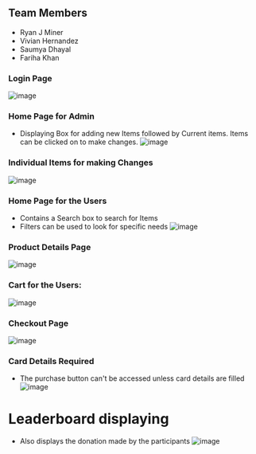 ## Team Members

- Ryan J Miner
- Vivian Hernandez
- Saumya Dhayal
- Fariha Khan

### Login Page
![image](https://github.com/user-attachments/assets/0a8d3286-a54a-4c71-9653-fb9ad4b44a5a)

### Home Page for Admin
- Displaying Box for adding new Items followed by Current items. Items can be clicked on to make changes.
![image](https://github.com/user-attachments/assets/a41e7742-4dd3-4167-b724-a953f4977687)

### Individual Items for making Changes
![image](https://github.com/user-attachments/assets/d7e73a23-3f4e-4570-9785-03206e260234)

### Home Page for the Users
- Contains a Search box to search for Items
- Filters can be used to look for specific needs
![image](https://github.com/user-attachments/assets/6893723a-6c3d-42bc-94ae-174ca63a22fe)

### Product Details Page
![image](https://github.com/user-attachments/assets/67f05024-25cd-45f5-bbae-7a4091bca7c5)

### Cart for the Users:
![image](https://github.com/user-attachments/assets/36917624-306e-4aed-904f-6063f26a3e9a)

### Checkout Page
![image](https://github.com/user-attachments/assets/0ca533d2-8a8a-4b54-941c-ef84839439fd)

### Card Details Required
- The purchase button can't be accessed unless card details are filled
![image](https://github.com/user-attachments/assets/a64cd879-74f4-42cf-80cf-f14fcc7f19c9)

# Leaderboard displaying
- Also displays the donation made by the participants
![image](https://github.com/user-attachments/assets/bc990574-e653-42f9-883a-e16be6fbb267)


